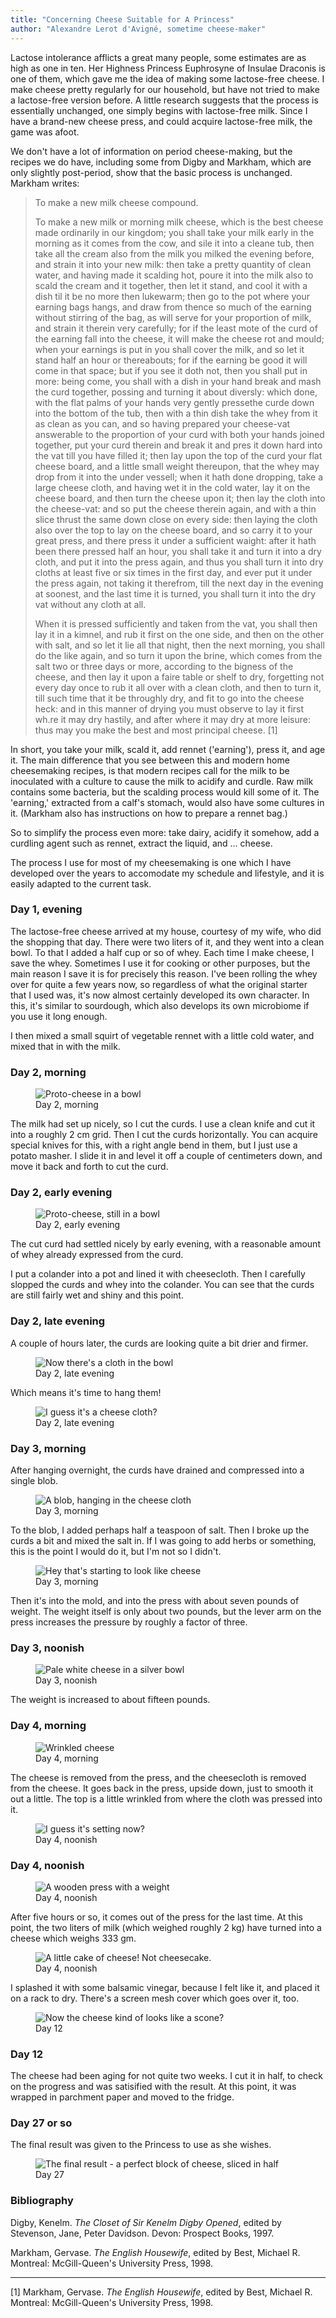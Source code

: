 ```yaml
---
title: "Concerning Cheese Suitable for A Princess"
author: "Alexandre Lerot d'Avigné, sometime cheese-maker"
---
```


Lactose intolerance afflicts a great many people, some estimates are as high as one in ten.  Her Highness Princess Euphrosyne of Insulae Draconis is one of them, which gave me the idea of making some lactose-free cheese.  I make cheese pretty regularly for our household, but have not tried to make a lactose-free version before.  A little research suggests that the process is essentially unchanged, one simply begins with lactose-free milk.  Since I have a brand-new cheese press, and could acquire lactose-free milk, the game was afoot.

We don't have a lot of information on period cheese-making, but the recipes we do have, including some from Digby and Markham, which are only slightly post-period, show that the basic process is unchanged. Markham writes:

> To make a new milk cheese compound.
> 
> To make a new milk or morning milk cheese, which is the best cheese made ordinarily in our kingdom; you shall take your milk early in the morning as it comes from the cow, and sile it into a cleane tub, then take all the cream also from the milk you milked the evening before, and strain it into your new milk: then take a pretty quantity of clean water, and having made it scalding hot, poure it into the milk also to scald the cream and it together, then let it stand, and cool it with a dish til it be no more then lukewarm; then go to the pot where your earning bags hangs, and draw from thence so much of the earning without stirring of the bag, as will serve for your proportion of milk, and strain it therein very carefully; for if the least mote of the curd of the earning fall into the cheese, it will make the cheese rot and mould; when your earnings is put in you shall cover the milk, and so let it stand half an hour or thereabouts; for if the earning be good it will come in that space; but if you see it doth not, then you shall put in more: being come, you shall with a dish in your hand break and mash the curd together, possing and turning it about diversly: which done, with the flat palms of your hands very gently pressethe curde down into the bottom of the tub, then with a thin dish take the whey from it as clean as you can, and so having prepared your cheese-vat answerable to the proportion of your curd with both your hands joined together, put your curd therein and break it and pres it down hard into the vat till you have filled it; then lay upon the top of the curd your flat cheese board, and a little small weight thereupon, that the whey may drop from it into the under vessell; when it hath done dropping, take a large cheese cloth, and having wet it in the cold water, lay it on the cheese board, and then turn the cheese upon it; then lay the cloth into the cheese-vat: and so put the cheese therein again, and with a thin slice thrust the same down close on every side: then laying the cloth also over the top to lay on the cheese board, and so carry it to your great press, and there press it under a sufficient waight: after it hath been there pressed half an hour, you shall take it and turn it into a dry cloth, and put it into the press again, and thus you shall turn it into dry cloths at least five or six times in the first day, and ever put it under the press again, not taking it therefrom, till the next day in the evening at soonest, and the last time it is turned, you shall turn it into the dry vat without any cloth at all.
> 
> When it is pressed sufficiently and taken from the vat, you shall then lay it in a kimnel, and rub it first on the one side, and then on the other with salt, and so let it lie all that night, then the next morning, you shall do the like again, and so turn it upon the brine, which comes from the salt two or three days or more, according to the bigness of the cheese, and then lay it upon a faire table or shelf to dry, forgetting not every day once to rub it all over with a clean cloth, and then to turn it, till such time that it be throughly dry, and fit to go into the cheese heck: and in this manner of drying you must observe to lay it first wh.re it may dry hastily, and after where it may dry at more leisure: thus may you make the best and most principal cheese. [1]

In short, you take your milk, scald it, add rennet ('earning'), press it, and age it.  The main difference that you see between this and modern home cheesemaking recipes, is that modern recipes call for the milk to be inoculated with a culture to cause the milk to acidify and curdle.  Raw milk contains some bacteria, but the scalding process would kill some of it.  The 'earning,' extracted from a calf's stomach, would also have some cultures in it. (Markham also has instructions on how to prepare a rennet bag.)

So to simplify the process even more: take dairy, acidify it somehow, add a curdling agent such as rennet, extract the liquid, and ... cheese.

The process I use for most of my cheesemaking is one which I have developed over the years to accomodate my schedule and lifestyle, and it is easily adapted to the current task.

### Day 1, evening

The lactose-free cheese arrived at my house, courtesy of my wife, who did the shopping that day.
There were two liters of it, and they went into a clean bowl.  To that I added a half cup or so of whey.  Each time I make cheese, I save the whey.  Sometimes I use it for cooking or other purposes, but the main reason I save it is for precisely this reason.  I've been rolling the whey over for quite a few years now, so regardless of what the original starter that I used was, it's now almost certainly developed its own character.  In this, it's similar to sourdough, which also develops its own microbiome if you use it long enough.

I then mixed a small squirt of vegetable rennet with a little cold water, and mixed that in with the milk.

### Day 2, morning

<figure class="figure">
    <img src="/baelfyr/2022-12/cheese/cfp01.jpg"
        class="figure-img rounded"
        alt="Proto-cheese in a bowl">
    <figcaption class="figure-caption text-center">Day 2, morning</figcaption>
</figure>

The milk had set up nicely, so I cut the curds.  I use a clean knife and cut it into a roughly  2 cm grid.  Then I cut the curds horizontally.  You can acquire special knives for this, with a right angle bend in them, but I just use a potato masher.  I slide it in and level it off a couple of centimeters down, and move it back and forth to cut the curd. 

### Day 2, early evening

<figure class="figure">
    <img src="/baelfyr/2022-12/cheese/cfp02.jpg"
        class="figure-img rounded"
        alt="Proto-cheese, still in a bowl">
    <figcaption class="figure-caption text-center">Day 2, early evening</figcaption>
</figure>

The cut curd had settled nicely by early evening, with a reasonable amount of whey already expressed from the curd.

I put a colander into a pot and lined it with cheesecloth. Then I carefully slopped the curds and whey into the colander.  You can see that the curds are still fairly wet and shiny and this point.

### Day 2, late evening

A couple of hours later, the curds are looking quite a bit drier and firmer.

<figure class="figure">
    <img src="/baelfyr/2022-12/cheese/cfp03.jpg"
        class="figure-img rounded"
        alt="Now there's a cloth in the bowl">
    <figcaption class="figure-caption text-center">Day 2, late evening</figcaption>
</figure>

Which means it's time to hang them!

<figure class="figure">
    <img src="/baelfyr/2022-12/cheese/cfp04.jpg"
        class="figure-img rounded"
        alt="I guess it's a cheese cloth?">
    <figcaption class="figure-caption text-center">Day 2, late evening</figcaption>
</figure>

### Day 3, morning

After hanging overnight, the curds have drained and compressed into a single blob.

<figure class="figure">
    <img src="/baelfyr/2022-12/cheese/cfp05.jpg"
        class="figure-img rounded"
        alt="A blob, hanging in the cheese cloth">
    <figcaption class="figure-caption text-center">Day 3, morning</figcaption>
</figure>

To the blob, I added perhaps half a teaspoon of salt.  Then I broke up the curds a bit and mixed the salt in.  If I was going to add herbs or something, this is the point I would do it, but I'm not so I didn't.

<figure class="figure">
    <img src="/baelfyr/2022-12/cheese/cfp06.jpg"
        class="figure-img rounded"
        alt="Hey that's starting to look like cheese">
    <figcaption class="figure-caption text-center">Day 3, morning</figcaption>
</figure>

Then it's into the mold, and into the press with about seven pounds of weight.  The weight itself is only about two pounds, but the lever arm on the press increases the pressure by roughly a factor of three.

### Day 3, noonish

<figure class="figure">
    <img src="/baelfyr/2022-12/cheese/cfp07.jpg"
        class="figure-img rounded"
        alt="Pale white cheese in a silver bowl">
    <figcaption class="figure-caption text-center">Day 3, noonish</figcaption>
</figure>


The weight is increased to about fifteen pounds.

### Day 4, morning

<figure class="figure">
    <img src="/baelfyr/2022-12/cheese/cfp08.jpg"
        class="figure-img rounded"
        alt="Wrinkled cheese">
    <figcaption class="figure-caption text-center">Day 4, morning</figcaption>
</figure>

The cheese is removed from the press, and the cheesecloth is removed from the cheese.  It goes back in the press, upside down, just to smooth it out a little.  The top is a little wrinkled from where the cloth was pressed into it.

<figure class="figure">
    <img src="/baelfyr/2022-12/cheese/cfp09.jpg"
        class="figure-img rounded"
        alt="I guess it's setting now?">
    <figcaption class="figure-caption text-center">Day 4, noonish</figcaption>
</figure>

### Day 4, noonish

<figure class="figure">
    <img src="/baelfyr/2022-12/cheese/cfp10.jpg"
        class="figure-img rounded"
        alt="A wooden press with a weight">
    <figcaption class="figure-caption text-center">Day 4, noonish</figcaption>
</figure>

After five hours or so, it comes out of the press for the last time.  At this point, the two liters of milk (which weighed roughly 2 kg) have turned into a cheese which weighs 333 gm.

<figure class="figure">
    <img src="/baelfyr/2022-12/cheese/cfp11.jpg"
        class="figure-img rounded"
        alt="A little cake of cheese! Not cheesecake.">
    <figcaption class="figure-caption text-center">Day 4, noonish</figcaption>
</figure>

I splashed it with some balsamic vinegar, because I felt like it, and placed it on a rack to dry.  There's a screen mesh cover which goes over it, too.

<figure class="figure">
    <img src="/baelfyr/2022-12/cheese/cfp12.jpg"
        class="figure-img rounded"
        alt="Now the cheese kind of looks like a scone?">
    <figcaption class="figure-caption text-center">Day 12</figcaption>
</figure>

### Day 12

The cheese had been aging for not quite two weeks.  I cut it in half, to check on the progress and was satisified with the result.   At this point, it was wrapped in parchment paper and moved to the fridge.  

### Day 27 or so

The final result was given to the Princess to use as she wishes.

<figure class="figure">
    <img src="/baelfyr/2022-12/cheese/cfp12.jpg"
        class="figure-img rounded"
        alt="The final result - a perfect block of cheese, sliced in half">
    <figcaption class="figure-caption text-center">Day 27</figcaption>
</figure>

### Bibliography

Digby, Kenelm. _The Closet of Sir Kenelm Digby Opened_, edited by Stevenson, 	Jane, Peter Davidson. Devon: Prospect Books, 1997. 

Markham, Gervase. _The English Housewife_, edited by Best, Michael R. Montreal: McGill-Queen's University Press, 1998. 

-----

[1] Markham, Gervase. _The English Housewife_, edited by Best, Michael R. Montreal: McGill-Queen's University Press, 1998. 